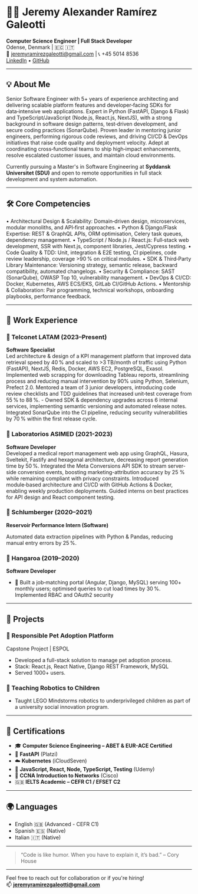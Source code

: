 # 👨‍💻 Jeremy Alexander Ramírez Galeotti

**Computer Science Engineer | Full Stack Developer**  
Odense, Denmark | 🇪🇨 🇮🇹  
📧 jeremyramirezgaleotti@gmail.com | 📞 +45 5014 8536  
[LinkedIn](https://www.linkedin.com/in/jeremy-ramirezg/) • [GitHub](https://github.com/Jeremy-Ramirez)

---

## 💡 About Me

Senior Software Engineer with 5+ years of experience architecting and delivering scalable platform features and developer‑facing SDKs for data‑intensive web applications. Expert in Python (FastAPI, Django & Flask) and TypeScript/JavaScript (Node.js, React.js, NextJS), with a strong background in software design patterns, test‑driven development, and secure coding practices (SonarQube). Proven leader in mentoring junior engineers, performing rigorous code reviews, and driving CI/CD & DevOps initiatives that raise code quality and deployment velocity. Adept at coordinating cross‑functional teams to ship high‑impact enhancements, resolve escalated customer issues, and maintain cloud environments.

Currently pursuing a Master's in Software Engineering at **Syddansk Universitet (SDU)** and open to remote opportunities in full stack development and system automation.

---

## 🛠️ Core Competencies

•	Architectural Design & Scalability: Domain‑driven design, microservices, modular monoliths, and API‑first approaches.
•	Python & Django/Flask Expertise: REST & GraphQL APIs, ORM optimisation, Celery task queues, dependency management.
•	TypeScript / Node.js / React.js: Full‑stack web development, SSR with Next.js, component libraries, Jest/Cypress testing.
•	Code Quality & TDD: Unit, integration & E2E testing, CI pipelines, code review leadership, coverage >90 % on critical modules.
•	SDK & Third‑Party Library Maintenance: Versioning strategy, semantic release, backward compatibility, automated changelogs.
•	Security & Compliance: SAST (SonarQube), OWASP Top 10, vulnerability management.
•	DevOps & CI/CD: Docker, Kubernetes, AWS ECS/EKS, GitLab CI/GitHub Actions.
•	Mentorship & Collaboration: Pair programming, technical workshops, onboarding playbooks, performance feedback.


---

## 💼 Work Experience

### 🔹 Telconet LATAM (2023–Present)  
**Software Specialist**  
Led architecture & design of a KPI management platform that improved data retrieval speed by 40 % and scaled to >3 TB/month of traffic using Python (FastAPI), NextJS, Redis, Docker, AWS EC2, PostgreSQL, Exasol.
Implemented web scrapping for downloading Tableau reports, streamlining process and reducing manual intervention by 90% using Python, Selenium, Prefect 2.0.
Mentored a team of 3 junior developers, introducing code review checklists and TDD guidelines that increased unit‑test coverage from 55 % to 88 %. - Owned SDK & dependency upgrades across 6 internal services, implementing semantic versioning and automated release notes. 
Integrated SonarQube into the CI pipeline, reducing security vulnerabilities by 70 % within the first release cycle. 


### 🔹 Laboratorios ASIMED (2021-2023)  
**Software Developer**  
Developed a medical report management web app using GraphQL, Hasura, Sveltekit, Fastify and hexagonal architecture, decreasing report generation time by 50 %. 
Integrated the Meta Conversions API SDK to stream server-side conversion events, boosting marketing-attribution accuracy by 25 % while remaining compliant with privacy constraints.
Introduced module‑based architecture and CI/CD with GitHub Actions & Docker, enabling weekly production deployments. 
Guided interns on best practices for API design and React component testing.

### 🔹 Schlumberger (2020–2021)  
**Reservoir Performance Intern (Software)**  

Automated data extraction pipelines with Python & Pandas, reducing manual entry errors by 25 %. 


### 🔹 Hangaroa (2019–2020)  
**Software Developer**  
- 💼 Built a job‑matching portal (Angular, Django, MySQL) serving 100+ monthly users; optimised queries to cut load times by 30 %. Implemented RBAC and OAuth2 security

---

## 🚀 Projects

### 🐾 Responsible Pet Adoption Platform  
Capstone Project | ESPOL  
- Developed a full-stack solution to manage pet adoption process.  
- Stack: React.js, React Native, Django REST Framework, MySQL  
- Served 1000+ users.

### 🤖 Teaching Robotics to Children  
- Taught LEGO Mindstorms robotics to underprivileged children as part of a university social innovation program.

---

## 📜 Certifications

- 🎓 **Computer Science Engineering – ABET & EUR-ACE Certified**  
- 🧪 **FastAPI** (Platzi)  
- ☁️ **Kubernetes** (iCloudSeven)  
- 🧠 **JavaScript, React, Node, TypeScript, Testing** (Udemy)  
- 🧾 **CCNA Introduction to Networks** (Cisco)  
- 🇬🇧 **IELTS Academic – CEFR C1 / EFSET C2**

---

## 🌍 Languages
- English 🇬🇧 (Advanced - CEFR C1)
- Spanish 🇪🇸 (Native)  
- Italian 🇮🇹 (Native)  

---

> “Code is like humor. When you have to explain it, it’s bad.” – Cory House

---

Feel free to reach out for collaboration or if you're hiring!  
📫 **jeremyramirezgaleotti@gmail.com**

 





